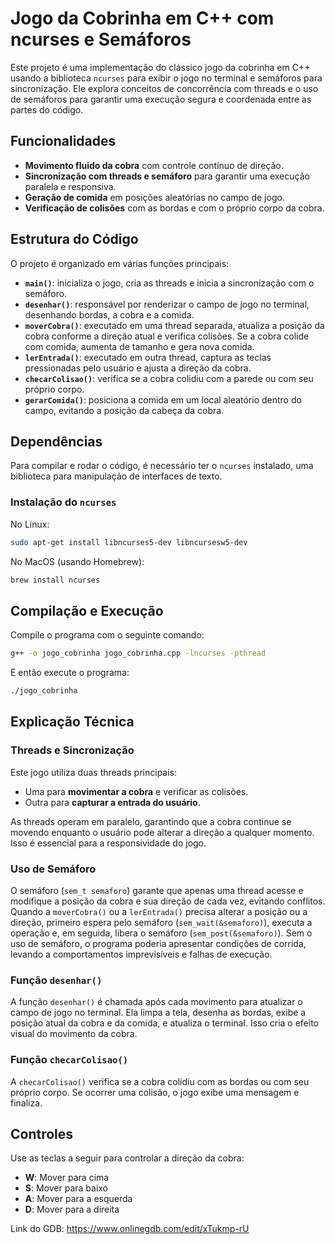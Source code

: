 # Jogo da Cobrinha em C++ com ncurses e Semáforos

Este projeto é uma implementação do clássico jogo da cobrinha em C++ usando a biblioteca `ncurses` para exibir o jogo no terminal e semáforos para sincronização. Ele explora conceitos de concorrência com threads e o uso de semáforos para garantir uma execução segura e coordenada entre as partes do código.

## Funcionalidades

- **Movimento fluido da cobra** com controle contínuo de direção.
- **Sincronização com threads e semáforo** para garantir uma execução paralela e responsiva.
- **Geração de comida** em posições aleatórias no campo de jogo.
- **Verificação de colisões** com as bordas e com o próprio corpo da cobra.

## Estrutura do Código

O projeto é organizado em várias funções principais:

- **`main()`**: inicializa o jogo, cria as threads e inicia a sincronização com o semáforo.
- **`desenhar()`**: responsável por renderizar o campo de jogo no terminal, desenhando bordas, a cobra e a comida.
- **`moverCobra()`**: executado em uma thread separada, atualiza a posição da cobra conforme a direção atual e verifica colisões. Se a cobra colide com comida, aumenta de tamanho e gera nova comida.
- **`lerEntrada()`**: executado em outra thread, captura as teclas pressionadas pelo usuário e ajusta a direção da cobra.
- **`checarColisao()`**: verifica se a cobra colidiu com a parede ou com seu próprio corpo.
- **`gerarComida()`**: posiciona a comida em um local aleatório dentro do campo, evitando a posição da cabeça da cobra.

## Dependências

Para compilar e rodar o código, é necessário ter o `ncurses` instalado, uma biblioteca para manipulação de interfaces de texto.

### Instalação do `ncurses`

No Linux:

```bash
sudo apt-get install libncurses5-dev libncursesw5-dev
```

No MacOS (usando Homebrew):

```bash
brew install ncurses
```

## Compilação e Execução

Compile o programa com o seguinte comando:

```bash
g++ -o jogo_cobrinha jogo_cobrinha.cpp -lncurses -pthread
```

E então execute o programa:

```bash
./jogo_cobrinha
```

## Explicação Técnica

### Threads e Sincronização

Este jogo utiliza duas threads principais:

- Uma para **movimentar a cobra** e verificar as colisões.
- Outra para **capturar a entrada do usuário**.

As threads operam em paralelo, garantindo que a cobra continue se movendo enquanto o usuário pode alterar a direção a qualquer momento. Isso é essencial para a responsividade do jogo.

### Uso de Semáforo

O semáforo (`sem_t semaforo`) garante que apenas uma thread acesse e modifique a posição da cobra e sua direção de cada vez, evitando conflitos. Quando a `moverCobra()` ou a `lerEntrada()` precisa alterar a posição ou a direção, primeiro espera pelo semáforo (`sem_wait(&semaforo)`), executa a operação e, em seguida, libera o semáforo (`sem_post(&semaforo)`). Sem o uso de semáforo, o programa poderia apresentar condições de corrida, levando a comportamentos imprevisíveis e falhas de execução.

### Função `desenhar()`

A função `desenhar()` é chamada após cada movimento para atualizar o campo de jogo no terminal. Ela limpa a tela, desenha as bordas, exibe a posição atual da cobra e da comida, e atualiza o terminal. Isso cria o efeito visual do movimento da cobra.

### Função `checarColisao()`

A `checarColisao()` verifica se a cobra colidiu com as bordas ou com seu próprio corpo. Se ocorrer uma colisão, o jogo exibe uma mensagem e finaliza.

## Controles

Use as teclas a seguir para controlar a direção da cobra:

- **W**: Mover para cima
- **S**: Mover para baixo
- **A**: Mover para a esquerda
- **D**: Mover para a direita

Link do GDB: https://www.onlinegdb.com/edit/xTukmp-rU
